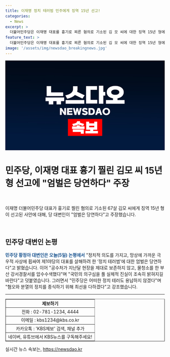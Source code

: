 ```yaml
---
title: 이재명 정치 테러범 민주에게 징역 15년 선고!
categories:
  - News
excerpt: >
  더불어민주당은 이재명 대표를 흉기로 찌른 혐의로 기소된 김 모 씨에 대한 징역 15년 형에 대해 “엄벌은 당연하다”고 밝혔다. 민주당 황정아 대변인은 “정치 테러범에 대한 엄벌은 당연하다”며 “민주당은 어떠한 정치 테러도 용납하지 않겠다”고 강조했다. KBS뉴스로 제보 바랍니다.
feature_text: >
  더불어민주당은 이재명 대표를 흉기로 찌른 혐의로 기소된 김 모 씨에 대한 징역 15년 형에 대해 “엄벌은 당연하다”고 밝혔다. 민주당 황정아 대변인은 “정치 테러범에 대한 엄벌은 당연하다”며 “민주당은 어떠한 정치 테러도 용납하지 않겠다”고 강조했다. KBS뉴스로 제보 바랍니다.
image: '/assets/img/newsdao_breakingnews.jpg'
---
```


<p><img src="/assets/img/newsdao_breakingnews.jpg" alt="bookingtag 속보" /></p>

<h1>민주당, 이재명 대표 흉기 찔린 김모 씨 15년형 선고에 "엄벌은 당연하다" 주장</h1>

<p data-ke-size="size16">&nbsp;</p>

<p>이재명 더불어민주당 대표가 흉기로 찔린 혐의로 기소된 67살 김모 씨에게 징역 15년 형이 선고된 사안에 대해, 당 대변인이 "엄벌은 당연하다"고 주장했습니다.</p>

<p data-ke-size="size16">&nbsp;</p>

<h2 data-ke-size="size26">민주당 대변인 논평</h2>

<p data-ke-size="size16"><b><span style="color: #1a5490;">민주당 황정아 대변인은 오늘(5일) 논평에서</span></b> "정치적 의도를 가지고, 망상에 가까운 극우적 사상에 휩싸여 제1야당의 대표를 살해하려 한 ‘정치 테러범’에 대한 엄벌은 당연하다"고 밝혔습니다. 이어 "공수처가 지난달 현장을 제대로 보존하지 않고, 물청소를 한 부산 강서경찰서를 압수수색했다"며 "국민의 의구심을 풀 실체적 진실이 조속히 밝혀지길 바란다"고 덧붙였습니다. 그러면서 "민주당은 어떠한 정치 테러도 용납하지 않겠다"며 "혐오와 분열의 정치를 종식하기 위해 최선을 다하겠다"고 강조했습니다.</p>

<hr>

<table style="width: 100%;" border="1">
<tbody>
<tr>
<td style="text-align: center; height: 17px;"><b>제보하기</b></td>
</tr>
<tr>
<td style="text-align: center; height: 17px;">전화 : 02-781-1234, 4444</td>
</tr>
<tr>
<td style="text-align: center; height: 17px;">이메일 : kbs1234@kbs.co.kr</td>
</tr>
<tr>
<td style="text-align: center; height: 17px;">카카오톡 : 'KBS제보' 검색, 채널 추가</td>
</tr>
<tr>
<td style="text-align: center; height: 17px;">네이버, 유튜브에서 KBS뉴스를 구독해주세요!</td>
</tr>
</tbody>
</table>
실시간 뉴스 속보는, <a href="https://newsdao.kr" rel="dofollow">https://newsdao.kr</a>


